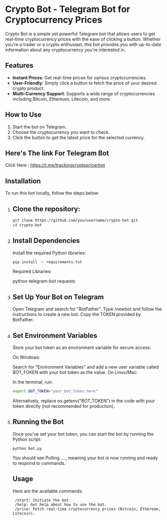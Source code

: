 # Crypto Bot - Telegram Bot for Cryptocurrency Prices

Crypto Bot is a simple yet powerful Telegram bot that allows users to get real-time cryptocurrency prices with the ease of clicking a button. Whether you're a trader or a crypto enthusiast, this bot provides you with up-to-date information about any cryptocurrency you're interested in.

## Features

- **Instant Prices**: Get real-time prices for various cryptocurrencies.
- **User-Friendly**: Simply click a button to fetch the price of your desired crypto product.
- **Multi-Currency Support**: Supports a wide range of cryptocurrencies including Bitcoin, Ethereum, Litecoin, and more.

## How to Use

1. Start the bot on Telegram.
2. Choose the cryptocurrency you want to check.
3. Click the button to get the latest price for the selected currency.

## Here's The link For Telegram Bot

Click Here : https://t.me/trackingcryptopricerbot

## Installation

To run this bot locally, follow the steps below:

1. ## Clone the repository:
   ```bash
   git clone https://github.com/yourusername/crypto-bot.git
   cd crypto-bot
   ```
2. ## Install Dependencies
   
   Install the required Python libraries:
   ```bash
   pip install -r requirements.txt
   ```
   Required Libraries:

   python-telegram-bot
   requests

3. ## Set Up Your Bot on Telegram
   Open Telegram and search for "BotFather".
   Type /newbot and follow the instructions to create a new bot.
   Copy the TOKEN provided by BotFather.
4. ## Set Environment Variables
   Store your bot token as an environment variable for secure access:

   On Windows:

   Search for "Environment Variables" and add a new user variable called BOT_TOKEN with your bot token as the value.
   On Linux/Mac:

   In the terminal, run:
   ```bash
   export BOT_TOKEN="your_bot_token_here"
   ```
   Alternatively, replace os.getenv("BOT_TOKEN") in the code with your token directly (not recommended for production).
5. ## Running the Bot
   Once you’ve set your bot token, you can start the bot by running the Python script:

   ```
   python bot.py
   ```
   You should see Polling....., meaning your bot is now running and ready to respond to commands.

   ## Usage
   Here are the available commands:
   ```
    /start: Initiate the bot.
    /help: Get help about how to use the bot.
    /price: Fetch real-time cryptocurrency prices (Bitcoin, Ethereum, Litecoin).
   ```
